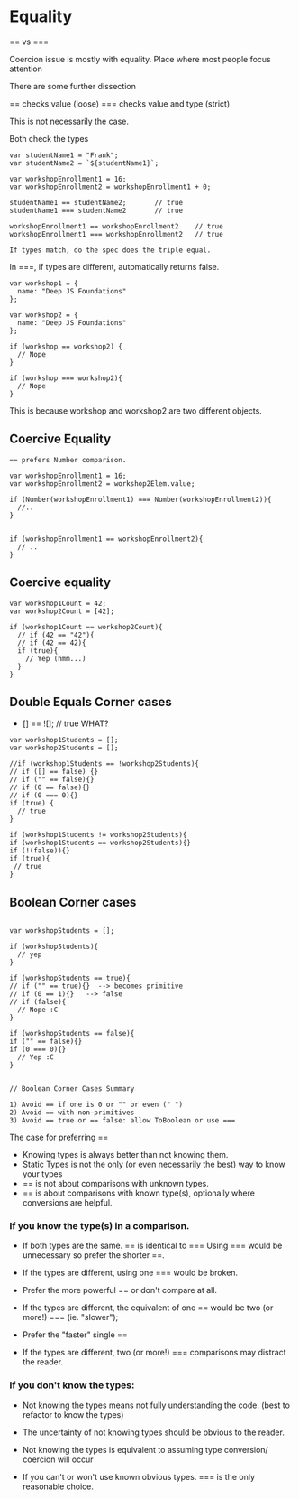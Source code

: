 # Equality

== vs ===

Coercion issue is mostly with equality.
Place where most people focus attention

There are some further dissection

== checks value (loose)
=== checks value and type (strict)

This is not necessarily the case.

Both check the types


````
var studentName1 = "Frank";
var studentName2 = `${studentName1}`;

var workshopEnrollment1 = 16;
var workshopEnrollment2 = workshopEnrollment1 + 0;

studentName1 == studentName2;       // true
studentName1 === studentName2       // true

workshopEnrollment1 == workshopEnrollment2    // true
workshopEnrollment1 === workshopEnrollment2   // true

If types match, do the spec does the triple equal.

````

In ===, if types are different, automatically returns false.


````
var workshop1 = {
  name: "Deep JS Foundations"
};

var workshop2 = {
  name: "Deep JS Foundations"
};

if (workshop == workshop2) {
  // Nope
}

if (workshop === workshop2){
  // Nope
}

````

This is because workshop and workshop2 are two different objects.

## Coercive Equality

````
== prefers Number comparison.

var workshopEnrollment1 = 16;
var workshopEnrollment2 = workshop2Elem.value;

if (Number(workshopEnrollment1) === Number(workshopEnrollment2)){
  //..
}


if (workshopEnrollment1 == workshopEnrollment2){
  // ..
}

````



## Coercive equality

````
var workshop1Count = 42;
var workshop2Count = [42];

if (workshop1Count == workshop2Count){
  // if (42 == "42"){
  // if (42 == 42){
  if (true){
    // Yep (hmm...)
  }
}

````


## Double Equals Corner cases

* [] == ![];      // true WHAT?


````
var workshop1Students = [];
var workshop2Students = [];

//if (workshop1Students == !workshop2Students){
// if ([] == false) {}
// if ("" == false){}
// if (0 == false){}
// if (0 === 0){}
if (true) {
  // true
}

if (workshop1Students != workshop2Students){
if (workshop1Students == workshop2Students){}
if (!(false)){}
if (true){
 // true
}

````

## Boolean Corner cases


````

var workshopStudents = [];

if (workshopStudents){
  // yep
}

if (workshopStudents == true){
// if ("" == true){}  --> becomes primitive
// if (0 == 1){}   --> false
// if (false){
  // Nope :C
}

if (workshopStudents == false){
if ("" == false){}
if (0 === 0){}  
  // Yep :C
}


// Boolean Corner Cases Summary

1) Avoid == if one is 0 or "" or even (" ")
2) Avoid == with non-primitives
3) Avoid == true or == false: allow ToBoolean or use ===
````


The case for preferring ==

* Knowing types is always better than not knowing them.
* Static Types is not the only (or even necessarily the best) way to know your types
* == is not about comparisons with unknown types.
* == is about comparisons with known type(s), optionally where conversions are helpful.

### If you know the type(s) in a comparison.

* If both types are the same. == is identical to ===
Using === would be unnecessary so prefer the shorter ==.

* If the types are different, using one === would be broken.

* Prefer the more powerful == or don't compare at all.

* If the types are different, the equivalent of one == would be two (or more!) === (ie. "slower");

* Prefer the "faster" single ==

* If the types are different, two (or more!) === comparisons may distract the reader.


### If you don't know the types:

* Not knowing the types means not fully understanding the code. (best to refactor to know the types)

* The uncertainty of not knowing types should be obvious to the reader.

* Not knowing the types is equivalent to assuming type conversion/ coercion will occur

* If you can't or won't use known obvious types. === is the only reasonable choice.
